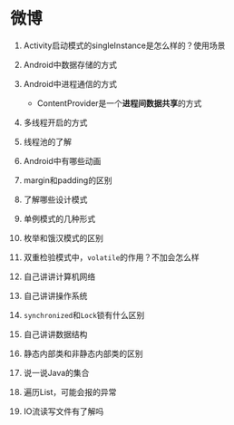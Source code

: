 # 微博

1. Activity启动模式的singleInstance是怎么样的？使用场景
2. Android中数据存储的方式
3. Android中进程通信的方式

    * ContentProvider是一个**进程间数据共享**的方式

4. 多线程开启的方式
5. 线程池的了解
6. Android中有哪些动画
7. margin和padding的区别
8. 了解哪些设计模式
9.  单例模式的几种形式
10. 枚举和饿汉模式的区别
11. 双重检验模式中，`volatile`的作用？不加会怎么样
12. 自己讲讲计算机网络
13. 自己讲讲操作系统
14. `synchronized`和`Lock`锁有什么区别
15. 自己讲讲数据结构
16. 静态内部类和非静态内部类的区别
17. 说一说Java的集合
18. 遍历List，可能会报的异常
19. IO流读写文件有了解吗